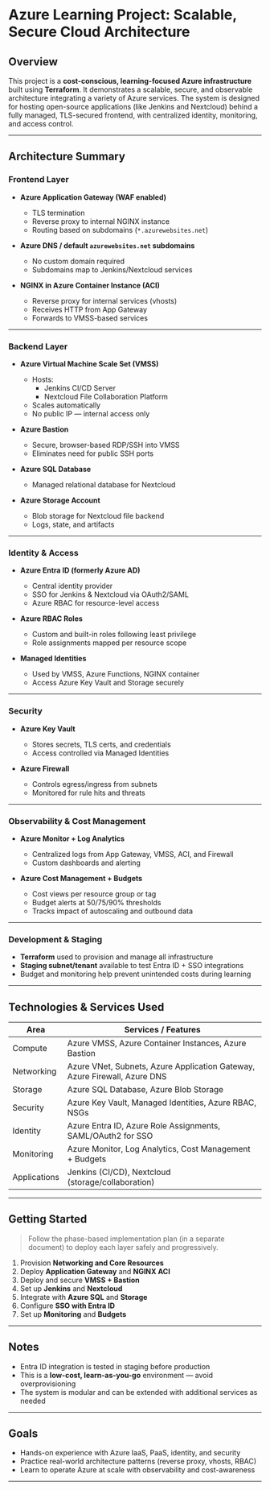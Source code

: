 # Azure Learning Project: Scalable, Secure Cloud Architecture

## Overview

This project is a **cost-conscious, learning-focused Azure infrastructure** built using **Terraform**. It demonstrates a scalable, secure, and observable architecture integrating a variety of Azure services. The system is designed for hosting open-source applications (like Jenkins and Nextcloud) behind a fully managed, TLS-secured frontend, with centralized identity, monitoring, and access control.

---

## Architecture Summary

### Frontend Layer
- **Azure Application Gateway (WAF enabled)**  
  - TLS termination  
  - Reverse proxy to internal NGINX instance  
  - Routing based on subdomains (`*.azurewebsites.net`)

- **Azure DNS / default `azurewebsites.net` subdomains**  
  - No custom domain required  
  - Subdomains map to Jenkins/Nextcloud services

- **NGINX in Azure Container Instance (ACI)**  
  - Reverse proxy for internal services (vhosts)  
  - Receives HTTP from App Gateway  
  - Forwards to VMSS-based services

---

### Backend Layer
- **Azure Virtual Machine Scale Set (VMSS)**  
  - Hosts:
    - Jenkins CI/CD Server
    - Nextcloud File Collaboration Platform  
  - Scales automatically
  - No public IP — internal access only

- **Azure Bastion**  
  - Secure, browser-based RDP/SSH into VMSS  
  - Eliminates need for public SSH ports

- **Azure SQL Database**  
  - Managed relational database for Nextcloud

- **Azure Storage Account**  
  - Blob storage for Nextcloud file backend  
  - Logs, state, and artifacts

---

### Identity & Access
- **Azure Entra ID (formerly Azure AD)**  
  - Central identity provider  
  - SSO for Jenkins & Nextcloud via OAuth2/SAML  
  - Azure RBAC for resource-level access

- **Azure RBAC Roles**  
  - Custom and built-in roles following least privilege  
  - Role assignments mapped per resource scope

- **Managed Identities**  
  - Used by VMSS, Azure Functions, NGINX container  
  - Access Azure Key Vault and Storage securely

---

### Security
- **Azure Key Vault**  
  - Stores secrets, TLS certs, and credentials  
  - Access controlled via Managed Identities

- **Azure Firewall**  
  - Controls egress/ingress from subnets  
  - Monitored for rule hits and threats

---

### Observability & Cost Management
- **Azure Monitor + Log Analytics**  
  - Centralized logs from App Gateway, VMSS, ACI, and Firewall  
  - Custom dashboards and alerting

- **Azure Cost Management + Budgets**  
  - Cost views per resource group or tag  
  - Budget alerts at 50/75/90% thresholds  
  - Tracks impact of autoscaling and outbound data

---

### Development & Staging
- **Terraform** used to provision and manage all infrastructure  
- **Staging subnet/tenant** available to test Entra ID + SSO integrations  
- Budget and monitoring help prevent unintended costs during learning

---

## Technologies & Services Used

| Area           | Services / Features                                                              |
|----------------|-----------------------------------------------------------------------------------|
| Compute        | Azure VMSS, Azure Container Instances, Azure Bastion                              |
| Networking     | Azure VNet, Subnets, Azure Application Gateway, Azure Firewall, Azure DNS         |
| Storage        | Azure SQL Database, Azure Blob Storage                                            |
| Security       | Azure Key Vault, Managed Identities, Azure RBAC, NSGs                             |
| Identity       | Azure Entra ID, Azure Role Assignments, SAML/OAuth2 for SSO                       |
| Monitoring     | Azure Monitor, Log Analytics, Cost Management + Budgets                          |
| Applications   | Jenkins (CI/CD), Nextcloud (storage/collaboration)                               |

---

## Getting Started

> Follow the phase-based implementation plan (in a separate document) to deploy each layer safely and progressively.

1. Provision **Networking and Core Resources**
2. Deploy **Application Gateway** and **NGINX ACI**
3. Deploy and secure **VMSS + Bastion**
4. Set up **Jenkins** and **Nextcloud**
5. Integrate with **Azure SQL** and **Storage**
6. Configure **SSO with Entra ID**
7. Set up **Monitoring** and **Budgets**

---

## Notes

- Entra ID integration is tested in staging before production
- This is a **low-cost, learn-as-you-go** environment — avoid overprovisioning
- The system is modular and can be extended with additional services as needed

---

## Goals

- Hands-on experience with Azure IaaS, PaaS, identity, and security
- Practice real-world architecture patterns (reverse proxy, vhosts, RBAC)
- Learn to operate Azure at scale with observability and cost-awareness

---

